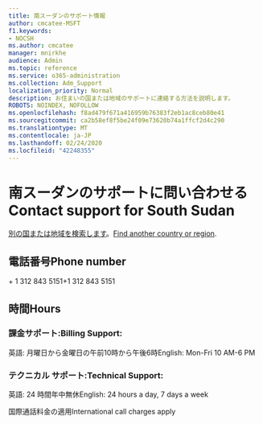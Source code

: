 ```yaml
---
title: 南スーダンのサポート情報
author: cmcatee-MSFT
f1.keywords:
- NOCSH
ms.author: cmcatee
manager: mnirkhe
audience: Admin
ms.topic: reference
ms.service: o365-administration
ms.collection: Adm_Support
localization_priority: Normal
description: お住まいの国または地域のサポートに連絡する方法を説明します。
ROBOTS: NOINDEX, NOFOLLOW
ms.openlocfilehash: f8ad479f671a416959b76383f2eb1ac8ceb80e41
ms.sourcegitcommit: ca2b58ef8f5be24f09e73620b74a1ffcf2d4c290
ms.translationtype: MT
ms.contentlocale: ja-JP
ms.lasthandoff: 02/24/2020
ms.locfileid: "42248355"
---
```

# <a name="contact-support-for-south-sudan"></a><span data-ttu-id="a27f1-103">南スーダンのサポートに問い合わせる</span><span class="sxs-lookup"><span data-stu-id="a27f1-103">Contact support for South Sudan</span></span>

<span data-ttu-id="a27f1-104">[別の国または地域を検索します](../contact-support-for-business-products.md)。</span><span class="sxs-lookup"><span data-stu-id="a27f1-104">[Find another country or region](../contact-support-for-business-products.md).</span></span>

## <a name="phone-number"></a><span data-ttu-id="a27f1-105">電話番号</span><span class="sxs-lookup"><span data-stu-id="a27f1-105">Phone number</span></span>
<span data-ttu-id="a27f1-106">+ 1 312 843 5151</span><span class="sxs-lookup"><span data-stu-id="a27f1-106">+1 312 843 5151</span></span>

## <a name="hours"></a><span data-ttu-id="a27f1-107">時間</span><span class="sxs-lookup"><span data-stu-id="a27f1-107">Hours</span></span>
### <a name="billing-support"></a><span data-ttu-id="a27f1-108">課金サポート:</span><span class="sxs-lookup"><span data-stu-id="a27f1-108">Billing Support:</span></span>

<span data-ttu-id="a27f1-109">英語: 月曜日から金曜日の午前10時から午後6時</span><span class="sxs-lookup"><span data-stu-id="a27f1-109">English: Mon-Fri 10 AM-6 PM</span></span>

### <a name="technical-support"></a><span data-ttu-id="a27f1-110">テクニカル サポート:</span><span class="sxs-lookup"><span data-stu-id="a27f1-110">Technical Support:</span></span>

<span data-ttu-id="a27f1-111">英語: 24 時間年中無休</span><span class="sxs-lookup"><span data-stu-id="a27f1-111">English: 24 hours a day, 7 days a week</span></span>

<span data-ttu-id="a27f1-112">国際通話料金の適用</span><span class="sxs-lookup"><span data-stu-id="a27f1-112">International call charges apply</span></span>